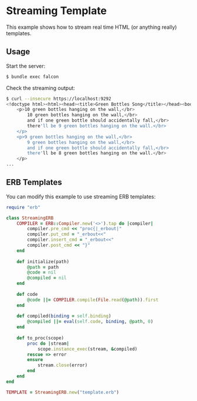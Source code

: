 # Streaming Template

This example shows how to stream real time HTML (or anything really) templates.

## Usage

Start the server:

``` bash
$ bundle exec falcon
```

Check the streaming output:

``` bash
$ curl --insecure https://localhost:9292
<!doctype html><html><head><title>Green Bottles Song</title></head><body>
	<p>10 green bottles hanging on the wall,</br>
		10 green bottles hanging on the wall,</br>
		and if one green bottle should accidentally fall,</br>
		there'll be 9 green bottles hanging on the wall.</br>
	</p>
	<p>9 green bottles hanging on the wall,</br>
		9 green bottles hanging on the wall,</br>
		and if one green bottle should accidentally fall,</br>
		there'll be 8 green bottles hanging on the wall.</br>
	</p>
...
```

## ERB Templates

You can modify this example to use streaming ERB templates:

``` ruby
require "erb"

class StreamingERB
	COMPILER = ERB::Compiler.new('<>').tap do |compiler|
		compiler.pre_cmd << "proc{|_erbout|"
		compiler.put_cmd = "_erbout<<"
		compiler.insert_cmd = "_erbout<<"
		compiler.post_cmd << "}"
	end
	
	def initialize(path)
		@path = path
		@code = nil
		@compiled = nil
	end
	
	def code
		@code ||= COMPILER.compile(File.read(@path)).first
	end
	
	def compiled(binding = self.binding)
		@compiled ||= eval(self.code, binding, @path, 0)
	end
	
	def to_proc(scope)
		proc do |stream|
			scope.instance_exec(stream, &compiled)
		rescue => error
		ensure
			stream.close(error)
		end
	end
end

TEMPLATE = StreamingERB.new("template.erb")
```
